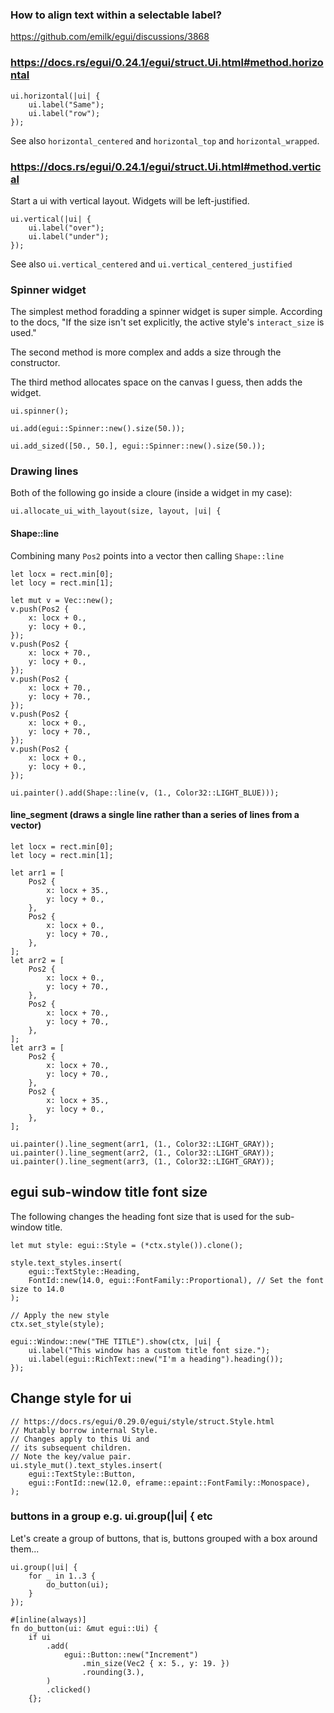 ### How to align text within a selectable label?

https://github.com/emilk/egui/discussions/3868

### https://docs.rs/egui/0.24.1/egui/struct.Ui.html#method.horizontal

```
ui.horizontal(|ui| {
    ui.label("Same");
    ui.label("row");
});
```
See also ```horizontal_centered``` and ```horizontal_top``` and ```horizontal_wrapped```.

### https://docs.rs/egui/0.24.1/egui/struct.Ui.html#method.vertical

Start a ui with vertical layout. Widgets will be left-justified.

```
ui.vertical(|ui| {
    ui.label("over");
    ui.label("under");
});
```
See also ```ui.vertical_centered``` and ```ui.vertical_centered_justified```

### Spinner widget

The simplest method foradding a spinner widget is super simple. According to the docs, "If the size isn't set explicitly, the active style's `interact_size` is used."


The second method is more complex and adds a size through the constructor.

The third method allocates space on the canvas I guess, then adds the widget.
```
ui.spinner();

ui.add(egui::Spinner::new().size(50.));

ui.add_sized([50., 50.], egui::Spinner::new().size(50.));
```

### Drawing lines

Both of the following go inside a cloure (inside a widget in my case):

```
ui.allocate_ui_with_layout(size, layout, |ui| {
```

#### Shape::line

Combining many ```Pos2``` points into a vector then calling ```Shape::line```
```
let locx = rect.min[0];
let locy = rect.min[1];

let mut v = Vec::new();
v.push(Pos2 {
    x: locx + 0.,
    y: locy + 0.,
});
v.push(Pos2 {
    x: locx + 70.,
    y: locy + 0.,
});
v.push(Pos2 {
    x: locx + 70.,
    y: locy + 70.,
});
v.push(Pos2 {
    x: locx + 0.,
    y: locy + 70.,
});
v.push(Pos2 {
    x: locx + 0.,
    y: locy + 0.,
});

ui.painter().add(Shape::line(v, (1., Color32::LIGHT_BLUE)));
```

#### line_segment (draws a single line rather than a series of lines from a vector)

```
let locx = rect.min[0];
let locy = rect.min[1];

let arr1 = [
    Pos2 {
        x: locx + 35.,
        y: locy + 0.,
    },
    Pos2 {
        x: locx + 0.,
        y: locy + 70.,
    },
];
let arr2 = [
    Pos2 {
        x: locx + 0.,
        y: locy + 70.,
    },
    Pos2 {
        x: locx + 70.,
        y: locy + 70.,
    },
];
let arr3 = [
    Pos2 {
        x: locx + 70.,
        y: locy + 70.,
    },
    Pos2 {
        x: locx + 35.,
        y: locy + 0.,
    },
];

ui.painter().line_segment(arr1, (1., Color32::LIGHT_GRAY));
ui.painter().line_segment(arr2, (1., Color32::LIGHT_GRAY));
ui.painter().line_segment(arr3, (1., Color32::LIGHT_GRAY));
```

## egui sub-window title font size

The following changes the heading font size that is used for the sub-window title.
```
let mut style: egui::Style = (*ctx.style()).clone();

style.text_styles.insert(
    egui::TextStyle::Heading,
    FontId::new(14.0, egui::FontFamily::Proportional), // Set the font size to 14.0
);

// Apply the new style
ctx.set_style(style);

egui::Window::new("THE TITLE").show(ctx, |ui| {
    ui.label("This window has a custom title font size.");
    ui.label(egui::RichText::new("I'm a heading").heading());
});
```
## Change style for ui
```
// https://docs.rs/egui/0.29.0/egui/style/struct.Style.html
// Mutably borrow internal Style.
// Changes apply to this Ui and
// its subsequent children.
// Note the key/value pair.
ui.style_mut().text_styles.insert(
    egui::TextStyle::Button,
    egui::FontId::new(12.0, eframe::epaint::FontFamily::Monospace),
);
```

### buttons in a group e.g. ui.group(|ui| { etc

Let's create a group of buttons, that is, buttons grouped with a box around them...
```
ui.group(|ui| {
    for _ in 1..3 {
        do_button(ui);
    }
});

#[inline(always)]
fn do_button(ui: &mut egui::Ui) {
    if ui
        .add(
            egui::Button::new("Increment")
                .min_size(Vec2 { x: 5., y: 19. })
                .rounding(3.),
        )
        .clicked()
    {};
```

